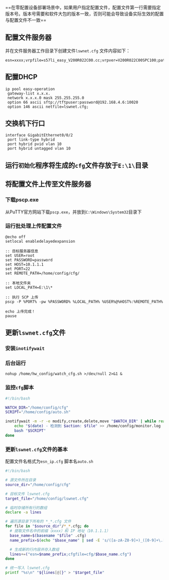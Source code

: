 ==在零配置设备部署场景中，如果用户指定配置文件，配置文件第一行需要指定版本号。版本号需要和软件大包的版本一致，否则可能会导致设备实际生效的配置与配置文件不一致==
## 配置文件服务器
并在文件服务器工作目录下创建文件`lswnet.cfg`
文件内容如下：
```
esn=xxxx;vrpfile=s57li_easy_V200R022C00.cc;vrpver=V200R022C00SPC100;patchfile=s57li_easy_V200R022C00.pat;cfgfile=s57li_easy_V200R022C00.cfg;
```
## 配置DHCP
```
ip pool easy-operation
 gateway-list x.x.x.
 network x.x.x.0 mask 255.255.255.0
 option 66 ascii sftp://tftpuser:password@192.168.4.6:10020
 option 146 ascii netfile=lswnet.cfg;
```
## 交换机下行口
```
interface GigabitEthernet0/0/2
 port link-type hybrid
 port hybrid pvid vlan 10
 port hybrid untagged vlan 10
```
## 运行`初始化`程序将生成的`cfg`文件存放于`E:\1\`目录
## 将配置文件上传至文件服务器
### 下载pscp.exe
从PuTTY官方网站下载`pscp.exe`，并放到`C:\Windows\System32`目录下
### 运行批处理上传配置文件
```
@echo off
setlocal enabledelayedexpansion

:: 目标服务器信息
set USER=root
set PASSWORD=password
set HOST=10.1.1.1
set PORT=22
set REMOTE_PATH=/home/config/cfg/

:: 本地文件夹
set LOCAL_PATH=E:\1\*

:: 执行 SCP 上传
pscp -P %PORT% -pw %PASSWORD% %LOCAL_PATH% %USER%@%HOST%:%REMOTE_PATH%

echo 上传完成！
pause
```

## 更新`lswnet.cfg`文件
### 安装`inotifywait`
### 后台运行
```
nohup /home/hw_config/watch_cfg.sh >/dev/null 2>&1 &
```
### 监控`cfg`脚本

``` sh
#!/bin/bash

WATCH_DIR="/home/config/cfg"
SCRIPT="/home/config/auto.sh"

inotifywait -m -r -e modify,create,delete,move "$WATCH_DIR" | while read path action file; do
    echo "$(date) - 检测到 $action: $file" >> /home/config/monitor.log
    bash "$SCRIPT"
done
```
### 更新`lswnet.cfg`文件的基本
配置文件名格式为`esn_ip.cfg`
脚本名`auto.sh`
``` sh
#!/bin/bash

# 源文件所在目录
source_dir="/home/config/cfg"

# 目标文件 lswnet.cfg
target_file="/home/config/lswnet.cfg"

# 临时存储所有行的数组
declare -a lines

# 遍历源目录下所有的 *_*.cfg 文件
for file in "$source_dir"/*_*.cfg; do
  # 提取文件名中的前缀（xxxx）和 IP 地址（10.1.1.1）
  base_name=$(basename "$file" .cfg)
  name_prefix=$(echo "$base_name" | sed -E 's/([a-zA-Z0-9]+)_([0-9]+\.[0-9]+\.[0-9]+\.[0-9]+)$/\1/')

  # 生成新的行内容并存入数组
  lines+=("esn=$name_prefix;cfgfile=cfg/$base_name.cfg")
done

# 统一写入 lswnet.cfg
printf "%s\n" "${lines[@]}" > "$target_file"
```
